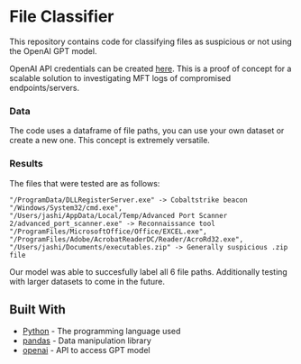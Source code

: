 # File Classifier

This repository contains code for classifying files as suspicious or not using the OpenAI GPT model.

OpenAI API credentials can be created [here](https://beta.openai.com/signup/). This is a proof of concept for a scalable solution to investigating MFT logs of compromised endpoints/servers. 

### Data

The code uses a dataframe of file paths, you can use your own dataset or create a new one. This concept is extremely versatile.

### Results

The files that were tested are as follows:

    "/ProgramData/DLLRegisterServer.exe" -> Cobaltstrike beacon
    "/Windows/System32/cmd.exe",
    "/Users/jashi/AppData/Local/Temp/Advanced Port Scanner 2/advanced_port_scanner.exe" -> Reconnaissance tool
    "/ProgramFiles/MicrosoftOffice/Office/EXCEL.exe",
    "/ProgramFiles/Adobe/AcrobatReaderDC/Reader/AcroRd32.exe",
    "/Users/jashi/Documents/executables.zip" -> Generally suspicious .zip file
 
Our model was able to succesfully label all 6 file paths. Additionally testing with larger datasets to come in the future.

## Built With

* [Python](https://www.python.org/) - The programming language used
* [pandas](https://pandas.pydata.org/) - Data manipulation library
* [openai](https://beta.openai.com/) - API to access GPT model
